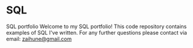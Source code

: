 # SQL
SQL portfolio 
Welcome to my SQL portfolio! This code repository contains examples of SQL I've written. For any further questions please contact via email: zaihune@gmail.com 
